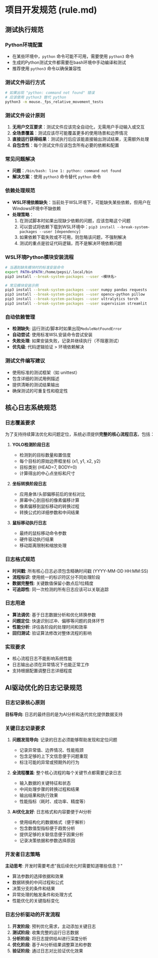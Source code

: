 # 项目开发规范 (rule.md)

## 测试执行规范

### Python环境配置
- 在某些环境中，`python` 命令可能不可用，需要使用 `python3` 命令
- 生成的Python测试文件都需要在bash环境中手动编译和测试
- 推荐使用 `python3` 命令以确保兼容性

### 测试文件运行方式
```bash
# 如果出现 "python: command not found" 错误
# 应该使用 python3 替代 python
python3 -m mouse._fps_relative_movement_tests
```

### 测试文件设计原则
1. **无用户交互要求**：测试文件应该完全自动化，无需用户手动输入或交互
2. **全场景覆盖**：测试应该尽可能覆盖更多的使用场景和边界情况
3. **直接运行获得结果**：测试执行后应该能直接输出测试结果，无需额外处理
4. **自包含性**：每个测试文件应该包含所有必要的依赖和配置

### 常见问题解决
- **问题**：`/bin/bash: line 1: python: command not found`
- **解决方案**：使用 `python3` 命令替代 `python` 命令

### 依赖处理规范
- **WSL环境依赖缺失**：当前处于WSL环境下，可能缺失某些依赖，但用户在Windows环境中不缺依赖
- **处理策略**：
  1. 在测试脚本时如果出现缺少依赖的问题，应该忽略这个问题
  2. 可以尝试将依赖下载到WSL环境中：`pip3 install --break-system-packages --user [dependency]`
  3. 如果依赖下载失败或不可用，则忽略该问题，不强制解决
  4. 测试的重点是验证代码逻辑，而不是解决环境依赖问题

### WSL环境Python模块安装流程
```bash
# 当遇到缺失模块时的标准安装命令
export PATH=$PATH:/home/pepsi/.local/bin
pip3 install --break-system-packages --user <模块名>

# 常见模块安装示例
pip3 install --break-system-packages --user numpy pandas requests
pip3 install --break-system-packages --user opencv-python pillow
pip3 install --break-system-packages --user ultralytics torch
pip3 install --break-system-packages --user supervision streamlit
```

### 自动依赖管理
- **检测缺失**: 运行测试/脚本时如果出现`ModuleNotFoundError`
- **自动尝试**: 使用标准WSL安装命令尝试安装
- **失败处理**: 如果安装失败，记录并继续执行（不阻塞测试）
- **优先级**: 代码逻辑验证 > 环境依赖解决

### 测试文件编写建议
- 使用标准的测试框架（如 unittest）
- 包含详细的测试用例描述
- 提供清晰的测试结果输出
- 确保测试的可重复性和稳定性

## 核心日志系统规范

### 日志覆盖要求
为了支持持续算法优化和问题定位，系统必须提供**完整的核心流程日志**，包括：

1. **YOLO检测阶段日志**
   - 检测到的目标数量和置信度
   - 每个目标的原始边界框坐标 (x1, y1, x2, y2)
   - 目标类别 (HEAD=7, BODY=0)
   - 计算得出的中心点坐标和尺寸

2. **坐标转换阶段日志**
   - 应用身体/头部偏移前后的坐标对比
   - 屏幕中心到目标的像素偏移计算
   - 像素偏移到鼠标移动的转换过程
   - 转换公式的详细参数和中间结果

3. **鼠标移动执行日志**
   - 最终的鼠标移动命令参数
   - 硬件驱动执行结果
   - 移动距离限制和缩放处理

### 日志格式规范
- **时间戳**: 所有核心日志必须包含精确时间戳 (YYYY-MM-DD HH:MM:SS)
- **流程标识**: 使用统一的标识符区分不同处理阶段
- **数据完整性**: 关键数值保留小数点后1位精度
- **可追踪性**: 同一次检测的所有日志应该可以关联追踪

### 日志用途
- **算法调优**: 基于日志数据分析和优化转换参数
- **问题定位**: 快速识别过冲、偏移等问题的具体环节
- **性能分析**: 评估各阶段的处理时间和效率
- **回归测试**: 验证算法修改对整体流程的影响

### 实现要求
- 核心流程日志不能影响系统性能
- 日志输出必须在异常情况下也能正常工作
- 支持根据配置调整日志详细程度

## AI驱动优化的日志记录规范

### 日志记录核心原则
**目标导向**: 日志的最终目的是为AI分析和迭代优化提供数据支持

### 关键日志记录要求
1. **问题发现导向**: 记录的日志必须能够帮助发现和定位问题
   - 记录异常值、边界情况、性能瓶颈
   - 包含足够的上下文信息便于问题重现
   - 标注可能的异常或预期外的行为

2. **全流程覆盖**: 整个核心流程的每个关键节点都需要记录日志
   - 输入数据的关键特征和状态
   - 中间处理步骤的转换过程和结果
   - 输出结果和执行效果
   - 性能指标（耗时、成功率、精度等）

3. **AI优化友好**: 日志格式和内容要便于AI分析
   - 使用结构化的数据格式（便于解析）
   - 包含数值型指标便于趋势分析
   - 提供足够的关联信息便于因果分析
   - 记录决策依据和参数选择原因

### 开发者日志策略
**主动思考**: 开发时需要考虑"我后续优化时需要知道哪些信息？"
- 算法参数的选择依据和效果
- 数据转换的中间过程和公式
- 决策分支的条件和结果
- 异常处理的触发条件和处理方式
- 性能优化的关键指标变化

### 日志分析驱动的开发流程
1. **开发阶段**: 预判优化需求，主动添加关键日志
2. **测试阶段**: 收集完整的运行日志数据
3. **分析阶段**: 将日志提供给AI进行深度分析
4. **优化阶段**: 基于AI分析结果调整算法和参数
5. **验证阶段**: 通过日志对比验证优化效果